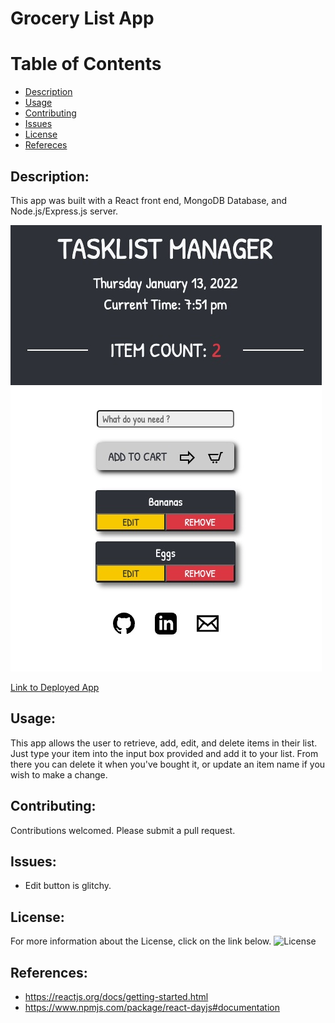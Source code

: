 # Grocery List App 

# Table of Contents

- [Description](#description)
- [Usage](#usage)
- [Contributing](#contributing)
- [Issues](#issues)
- [License](#license)
- [Refereces](#references)

## Description:
This app was built with a React front end, MongoDB Database, and Node.js/Express.js server. 

![Grocery-List-App](grocery.jpg)

[Link to Deployed App](https://www.family-grocery-app.herokuapp.com)

## Usage:
This app allows the user to retrieve, add, edit, and delete items in their list.  Just type your item into the input box provided and add it to your list.  From there you can delete it when you've bought it, or update an item name if you wish to make a change.

## Contributing:
Contributions welcomed. Please submit a pull request.

## Issues:
-  Edit button is glitchy. 

## License:
For more information about the License, click on the link below.
![License](https://img.shields.io/badge/License-ISC-blue.svg "License Badge")

## References:
-  https://reactjs.org/docs/getting-started.html
-  https://www.npmjs.com/package/react-dayjs#documentation

